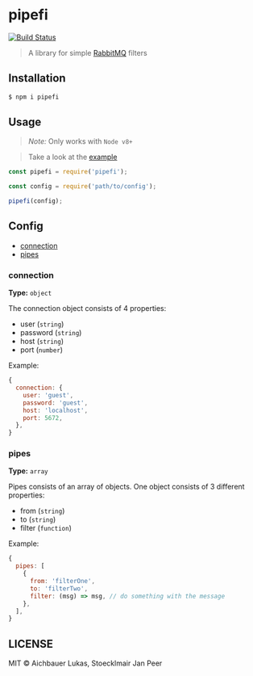 # pipefi

[![Build Status](https://travis-ci.org/aichbauer/pipefi.svg?branch=master)](https://travis-ci.org/aichbauer/pipefi)

> A library for simple [RabbitMQ](https://www.rabbitmq.com/) filters

## Installation

```sh
$ npm i pipefi
```

## Usage

> *Note:* Only works with `Node v8+`

> Take a look at the [example](./example)

```js
const pipefi = require('pipefi');

const config = require('path/to/config');

pipefi(config);
```

## Config

* [connection](#connection)
* [pipes](#pipes)

### connection

**Type:** `object`

The connection object consists of 4 properties:
* user (`string`)
* password (`string`)
* host (`string`)
* port (`number`)

Example:
```js
{
  connection: {
    user: 'guest',
    password: 'guest',
    host: 'localhost',
    port: 5672,
  },
}
```

### pipes

**Type:** `array`

Pipes consists of an array of objects. One object consists of 3 different properties:
* from (`string`)
* to (`string`)
* filter (`function`)

Example:
```js
{
  pipes: [
    {
      from: 'filterOne',
      to: 'filterTwo',
      filter: (msg) => msg, // do something with the message
    },
  ],
}
```

## LICENSE

MIT © Aichbauer Lukas, Stoecklmair Jan Peer
